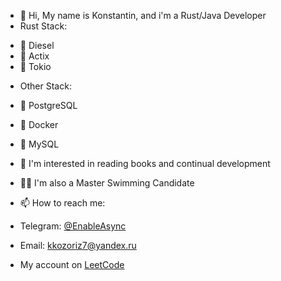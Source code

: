 - 👋 Hi, My name is Konstantin, and i'm a Rust/Java Developer
- Rust Stack:
* 📌 Diesel
* 📌 Actix
* 📌 Tokio
- Other Stack:
- 📌 PostgreSQL
- 📌 Docker
- 📌 MySQL
- 👀 I'm interested in reading books and continual development
- 🏊‍♂️ I'm also a Master Swimming Candidate 
- 📫 How to reach me:
- Telegram: [@EnableAsync](https://t.me/EnableAsync)
- Email: kkozoriz7@yandex.ru

- My account on [LeetCode](https://leetcode.com/Slivmen/)
